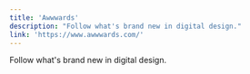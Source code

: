 ```yaml
---
title: 'Awwwards'
description: "Follow what's brand new in digital design."
link: 'https://www.awwwards.com/'
---
```

Follow what's brand new in digital design.